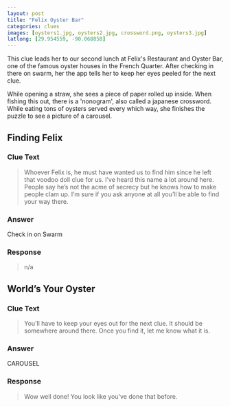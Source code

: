 ```yaml
---
layout: post
title: "Felix Oyster Bar"
categories: clues
images: [oysters1.jpg, oysters2.jpg, crossword.png, oysters3.jpg]
latlong: [29.954559, -90.068858]
---
```


This clue leads her to our second lunch at Felix's Restaurant and Oyster Bar, one of the famous oyster houses in the French Quarter. After checking in there on swarm, her the app tells her to keep her eyes peeled for the next clue.

While opening a straw, she sees a piece of paper rolled up inside. When fishing this out, there is a 'nonogram', also called a japanese crossword. While eating tons of oysters served every which way, she finishes the puzzle to see a picture of a carousel.

<!--excerpt-->

## Finding Felix
### Clue Text
>Whoever Felix is, he must have wanted us to find him since he left that voodoo doll clue for us. I’ve heard this name a lot around here. People say he’s not the acme of secrecy but he knows how to make people clam up. I’m sure if you ask anyone at all you’ll be able to find your way there.

### Answer
Check in on Swarm

### Response
>n/a

## World’s Your Oyster
### Clue Text
><p>You’ll have to keep your eyes out for the next clue. It should be somewhere around there. Once you find it, let me know what it is.</p>

### Answer
CAROUSEL

### Response
>Wow well done! You look like you’ve done that before.
